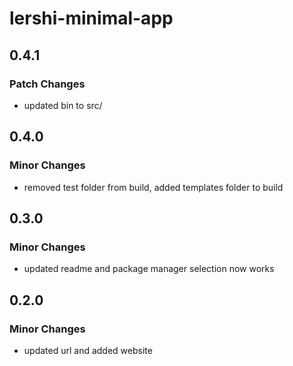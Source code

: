 # lershi-minimal-app

## 0.4.1

### Patch Changes

- updated bin to src/

## 0.4.0

### Minor Changes

- removed test folder from build, added templates folder to build

## 0.3.0

### Minor Changes

- updated readme and package manager selection now works

## 0.2.0

### Minor Changes

- updated url and added website
